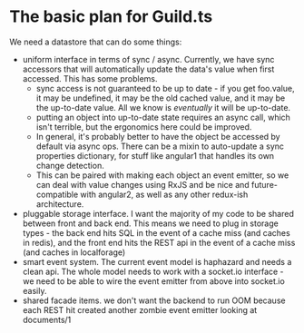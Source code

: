 # The basic plan for Guild.ts

We need a datastore that can do some things:
* uniform interface in terms of sync / async. Currently, we have sync accessors that will automatically update the data's value when first accessed. This has some problems.
  * sync access is not guaranteed to be up to date - if you get foo.value, it may be undefined, it may be the old cached value, and it may be the up-to-date value. All we know is *eventually* it will be up-to-date.
  * putting an object into up-to-date state requires an async call, which isn't terrible, but the ergonomics here could be improved.
  * In general, it's probably better to have the object be accessed by default via async ops. There can be a mixin to auto-update a sync properties dictionary, for stuff like angular1 that handles its own change detection.
  * This can be paired with making each object an event emitter, so we can deal with value changes using RxJS and be nice and future-compatible with angular2, as well as any other redux-ish architecture.
* pluggable storage interface. I want the majority of my code to be shared between front and back end. This means we need to plug in storage types - the back end hits SQL in the event of a cache miss (and caches in redis), and the front end hits the REST api in the event of a cache miss (and caches in localforage)
* smart event system. The current event model is haphazard and needs a clean api. The whole model needs to work with a socket.io interface - we need to be able to wire the event emitter from above into socket.io easily.
* shared facade items. we don't want the backend to run OOM because each REST hit created another zombie event emitter looking at documents/1
